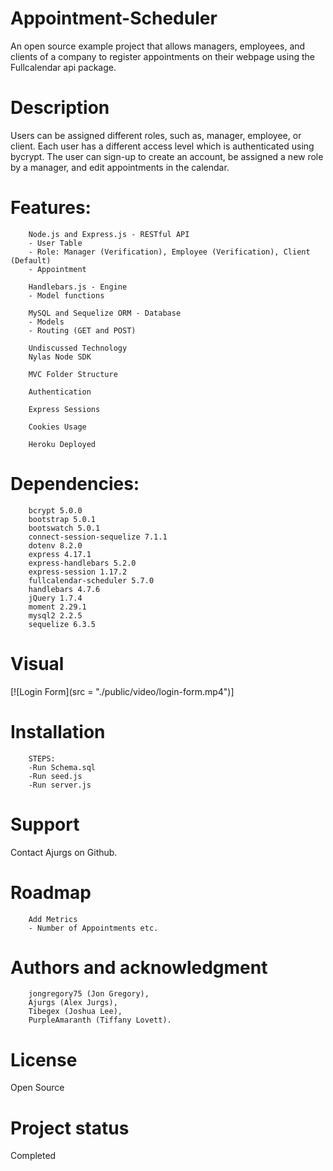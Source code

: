 # Appointment-Scheduler
An open source example project that allows managers, employees, and clients of a company to register appointments on their webpage using the Fullcalendar api package. 

# Description
Users can be assigned different roles, such as, manager, employee, or client. Each user has a different access level which is authenticated using bycrypt. The user can sign-up to create an account, be assigned a new role by a manager, and edit appointments in the calendar.

# Features:

        Node.js and Express.js - RESTful API
        - User Table
        - Role: Manager (Verification), Employee (Verification), Client (Default)
        - Appointment

        Handlebars.js - Engine
        - Model functions

        MySQL and Sequelize ORM - Database
        - Models
        - Routing (GET and POST)

        Undiscussed Technology
        Nylas Node SDK

        MVC Folder Structure

        Authentication

        Express Sessions

        Cookies Usage

        Heroku Deployed

# Dependencies:
        bcrypt 5.0.0
        bootstrap 5.0.1
        bootswatch 5.0.1
        connect-session-sequelize 7.1.1 
        dotenv 8.2.0
        express 4.17.1
        express-handlebars 5.2.0 
        express-session 1.17.2
        fullcalendar-scheduler 5.7.0
        handlebars 4.7.6
        jQuery 1.7.4
        moment 2.29.1
        mysql2 2.2.5
        sequelize 6.3.5

# Visual
[![Login Form](src = "./public/video/login-form.mp4")]

# Installation
        STEPS:
        -Run Schema.sql
        -Run seed.js
        -Run server.js

# Support
Contact Ajurgs on Github.

# Roadmap
        Add Metrics
        - Number of Appointments etc.

# Authors and acknowledgment
        jongregory75 (Jon Gregory), 
        Ajurgs (Alex Jurgs), 
        Tibegex (Joshua Lee), 
        PurpleAmaranth (Tiffany Lovett).

# License
Open Source

# Project status
Completed